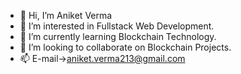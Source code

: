 - 👋 Hi, I’m Aniket Verma
- 👀 I’m interested in Fullstack Web Development.
- 🌱 I’m currently learning Blockchain Technology.
- 💞️ I’m looking to collaborate on Blockchain Projects.
- 📫 E-mail->aniket.verma213@gmail.com

<!---
AniketVerma1/AniketVerma1 is a ✨ special ✨ repository because its `README.md` (this file) appears on your GitHub profile.
You can click the Preview link to take a look at your changes.
--->
